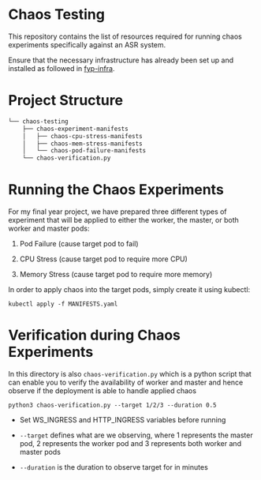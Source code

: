 # Chaos Testing

This repository contains the list of resources required for running chaos experiments specifically against an ASR system.

Ensure that the necessary infrastructure has already been set up and installed as followed in [fyp-infra](https://github.com/ernestang98/fyp-infra).

# Project Structure

```bash
└── chaos-testing
    ├── chaos-experiment-manifests
    │   ├── chaos-cpu-stress-manifests
    │   ├── chaos-mem-stress-manifests
    │   └── chaos-pod-failure-manifests
    └── chaos-verification.py
```

# Running the Chaos Experiments

For my final year project, we have prepared three different types of experiment that will be applied to either the worker, the master, or both worker and master pods:

1. Pod Failure (cause target pod to fail)

2. CPU Stress (cause target pod to require more CPU)

3. Memory Stress (cause target pod to require more memory)

In order to apply chaos into the target pods, simply create it using kubectl:

```
kubectl apply -f MANIFESTS.yaml
```

# Verification during Chaos Experiments

In this directory is also `chaos-verification.py` which is a python script that can enable you to verify the availability of worker and master and hence observe if the deployment is able to handle applied chaos

```
python3 chaos-verification.py --target 1/2/3 --duration 0.5
```

- Set WS_INGRESS and HTTP_INGRESS variables before running

- `--target` defines what are we observing, where 1 represents the master pod, 2 represents the worker pod and 3 represents both worker and master pods

- `--duration` is the duration to observe target for in minutes
